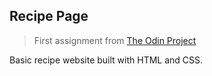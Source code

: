 ## Recipe Page 

> First assignment from [The Odin Project](https://www.theodinproject.com)

Basic recipe website built with HTML and CSS.


